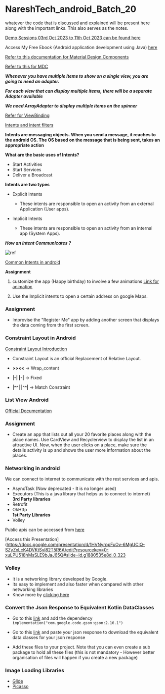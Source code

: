 # NareshTech_android_Batch_20
whatever the code that is discussed and explained will be present here along with the important links. This also serves as the notes.

[Demo Sessions 03rd Oct 2023 to 11th Oct 2023 can be found here](https://docs.google.com/document/d/1gOPSfRau1JgC-OV5V4KUWerZmK0Q8IDDM3hPw_PmzbU/edit)

Access My Free Ebook (Android application development using Java) [here](https://android-app-development-documentation.readthedocs.io/en/latest/)

[Refer to this documentation for Material Design Components](https://developer.android.com/design/ui/mobile/guides/components/material-overview)

[Refer to this for MDC](https://github.com/material-components/material-components-android/blob/master/docs/components/TextField.md)

***Whenever you have multiple items to show on a single view, you are going to need an adapter.***

***For each view that can display multiple items, there will be a separate Adapter available***

***We need ArrayAdapter to display multiple items on the spinner***

[Refer for ViewBinding](https://developer.android.com/topic/libraries/view-binding)

[Intents and intent filters](https://developer.android.com/guide/components/intents-filters)

**Intents are messaging objects. When you send a message, it reaches to the android OS. The OS based on the message that is being sent, takes an appropriate action**

**What are the basic uses of Intents?**
- Start Activities
- Start Services
- Deliver a Broadcast

**Intents are two types**
- Explicit Intents
  - These intents are responsible to open an activity from an external Application (User apps).
  
- Implicit Intents
  - These intents are responsible to open an activity from an internal app (System Apps).

***How an Intent Communicates ?***

![ref](/intents.png)


[Common Intents in android](https://developer.android.com/guide/components/intents-common)

**Assignment**
1. customize the app (Happy birthday) to involve a few animations
[Link for animation](https://developer.android.com/develop/ui/views/animations/reposition-view#:~:text=One%20way%20that%20Android%20lets,or%20deceleration%20of%20the%20animation.)

2. Use the Implicit intents to open a certain address on google Maps.


### Assignment
- Improvise the "Register Me" app by adding another screen that displays the data coming from the first screen.

### Constraint Layout in Android
[Constraint Layout Introduction](https://developer.android.com/develop/ui/views/layout/constraint-layout)

- Constraint Layout is an official Replacement of Relative Layout. 

- **\>><<** -> Wrap_content
- **|-| |-|** -> Fixed
- **|^^| |^^|** -> Match Constraint 

### List View Android
[Official Documentation](https://developer.android.com/reference/kotlin/android/widget/ListView)

### Assignment
- Create an app that lists out all your 20 favorite places along with the place names. Use CardView and Recyclerview to display the list in an attractive UI. Now, when the user clicks on a place, make sure the details activity is up and shows the user more information about the places. 

### Networking in android

We can connect to internet to communicate with the rest services and apis. 
- AsyncTask (Now deprecated - It is no longer used)
- Executors (This is a java library that helps us to connect to internet)  
**3rd Party libraries**
- Retrofit 
- OkHttp  
**1st Party Libraries**
- Volley

Public apis can be accessed from [here](https://github.com/public-apis/public-apis)

[Access this Presentation](https://docs.google.com/presentation/d/1HVNyrppFuOv-6MgUCIQ-SZyZxLcK4DVKtSyI82T5R6A/edit?resourcekey=0-xuLPU518hMsSLE9bJaJ65Q#slide=id.g1880535e8d_0_323

### Volley 
- It is a networking library developed by Google. 
- Its easy to implement and also faster when compared with other networking libraries
- Know more by [clicking here](https://google.github.io/volley/)

### Convert the Json Response to Equivalent Kotlin DataClasses

- Go to this [link](https://github.com/google/gson) and add the dependency `implementation("com.google.code.gson:gson:2.10.1")`

- Go to this [link](https://json2kt.com/) and paste your json response to download the equivalent data classes for your json response

- Add these files to your project. Note that you can even create a sub package to hold all these files (this is not mandatory - However better organisation of files will happen if you create a new package)

### Image Loading Libraries
- [Glide](https://github.com/bumptech/glide)
- [Picasso](https://square.github.io/picasso/)





